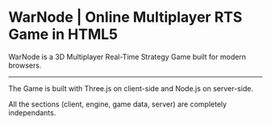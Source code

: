 <h1>WarNode | Online Multiplayer RTS Game in HTML5</h1>
<p>WarNode is a 3D Multiplayer Real-Time Strategy Game built for modern browsers.</p>
<hr/>
<p>The Game is built with Three.js on client-side and Node.js on server-side.</p>
<p>All the sections (client, engine, game data, server) are completely independants.</p>